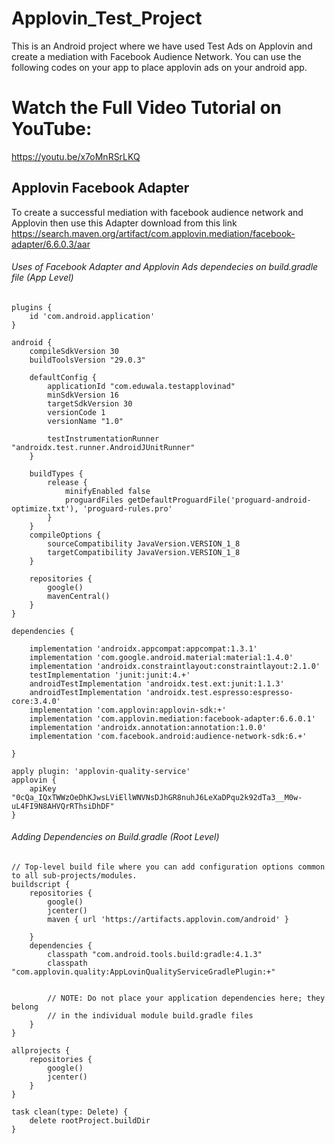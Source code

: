 # Applovin_Test_Project

This is an Android project where we have used Test Ads on Applovin and create a mediation with Facebook Audience Network. You can use the following codes on your app to
place applovin ads on your android app.


# Watch the Full Video Tutorial on YouTube:

https://youtu.be/x7oMnRSrLKQ

## Applovin Facebook Adapter
To create a successful mediation with facebook audience network and Applovin then use this Adapter
download from this link
https://search.maven.org/artifact/com.applovin.mediation/facebook-adapter/6.6.0.3/aar

###### Uses of Facebook Adapter and Applovin Ads dependecies on build.gradle file (App Level)
```
plugins {
    id 'com.android.application'
}

android {
    compileSdkVersion 30
    buildToolsVersion "29.0.3"

    defaultConfig {
        applicationId "com.eduwala.testapplovinad"
        minSdkVersion 16
        targetSdkVersion 30
        versionCode 1
        versionName "1.0"

        testInstrumentationRunner "androidx.test.runner.AndroidJUnitRunner"
    }

    buildTypes {
        release {
            minifyEnabled false
            proguardFiles getDefaultProguardFile('proguard-android-optimize.txt'), 'proguard-rules.pro'
        }
    }
    compileOptions {
        sourceCompatibility JavaVersion.VERSION_1_8
        targetCompatibility JavaVersion.VERSION_1_8
    }

    repositories {
        google()
        mavenCentral()
    }
}

dependencies {

    implementation 'androidx.appcompat:appcompat:1.3.1'
    implementation 'com.google.android.material:material:1.4.0'
    implementation 'androidx.constraintlayout:constraintlayout:2.1.0'
    testImplementation 'junit:junit:4.+'
    androidTestImplementation 'androidx.test.ext:junit:1.1.3'
    androidTestImplementation 'androidx.test.espresso:espresso-core:3.4.0'
    implementation 'com.applovin:applovin-sdk:+'
    implementation 'com.applovin.mediation:facebook-adapter:6.6.0.1'
    implementation 'androidx.annotation:annotation:1.0.0'
    implementation 'com.facebook.android:audience-network-sdk:6.+'

}

apply plugin: 'applovin-quality-service'
applovin {
    apiKey "0cQa_IQxTWWzOeDhKJwsLViEllWNVNsDJhGR8nuhJ6LeXaDPqu2k92dTa3__M0w-uL4FI9N8AHVQrRThsiDhDF"
}
```

###### Adding Dependencies on Build.gradle (Root Level)

```
// Top-level build file where you can add configuration options common to all sub-projects/modules.
buildscript {
    repositories {
        google()
        jcenter()
        maven { url 'https://artifacts.applovin.com/android' }

    }
    dependencies {
        classpath "com.android.tools.build:gradle:4.1.3"
        classpath "com.applovin.quality:AppLovinQualityServiceGradlePlugin:+"


        // NOTE: Do not place your application dependencies here; they belong
        // in the individual module build.gradle files
    }
}

allprojects {
    repositories {
        google()
        jcenter()
    }
}

task clean(type: Delete) {
    delete rootProject.buildDir
}
```
